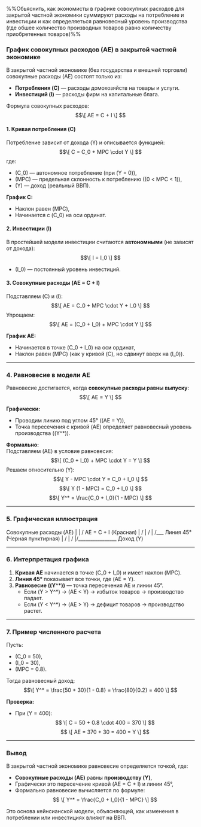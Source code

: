 %%Обьяснить, как экономисты в графике совокупных расходов для закрытой частной экономики суммируют расходы на потребление и инвестиции и как определяеться равновесный уровень производства (где обшее количество производных товаров равно количеству приобретенных товаров)%%
### **График совокупных расходов (AE) в закрытой частной экономике**  

В закрытой частной экономике (без государства и внешней торговли) совокупные расходы (AE) состоят только из:  
- **Потребления (C)** — расходы домохозяйств на товары и услуги.  
- **Инвестиций (I)** — расходы фирм на капитальные блага.  

Формула совокупных расходов:  
$$\[
AE = C + I
\]  $$

#### **1. Кривая потребления (C)**  
Потребление зависит от дохода (Y) и описывается функцией:  
$$\[
C = C_0 + MPC \cdot Y
\]  $$
где:  
- \(C_0\) — автономное потребление (при \(Y = 0\)),  
- \(MPC\) — предельная склонность к потреблению (\(0 < MPC < 1\)),  
- \(Y\) — доход (реальный ВВП).  

**График C:**  
- Наклон равен \(MPC\),  
- Начинается с \(C_0\) на оси ординат.  

#### **2. Инвестиции (I)**  
В простейшей модели инвестиции считаются **автономными** (не зависят от дохода):  
$$\[
I = I_0
\]  $$
- \(I_0\) — постоянный уровень инвестиций.  

#### **3. Совокупные расходы (AE = C + I)**  
Подставляем \(C\) и \(I\):  
$$\[
AE = C_0 + MPC \cdot Y + I_0
\] $$ 
Упрощаем:  
$$\[
AE = (C_0 + I_0) + MPC \cdot Y
\] $$ 

**График AE:**  
- Начинается в точке \(C_0 + I_0\) на оси ординат,  
- Наклон равен \(MPC\) (как у кривой \(C\), но сдвинут вверх на \(I_0\)).  

---

### **4. Равновесие в модели AE**  
Равновесие достигается, когда **совокупные расходы равны выпуску**:  
$$\[
AE = Y
\]  $$

**Графически:**  
- Проводим линию под углом 45° (\(AE = Y\)),  
- Точка пересечения с кривой \(AE\) определяет равновесный уровень производства (\(Y^*\)).  

**Формально:**  
Подставляем \(AE\) в условие равновесия:  
$$\[
(C_0 + I_0) + MPC \cdot Y = Y
\]  $$
Решаем относительно \(Y\):  
$$\[
Y - MPC \cdot Y = C_0 + I_0
\]  $$
$$\[
Y (1 - MPC) = C_0 + I_0
\]  $$
$$\[
Y^* = \frac{C_0 + I_0}{1 - MPC}
\]  $$

---

### **5. Графическая иллюстрация**  
Совокупные расходы (AE)
|
|      / AE = C + I (Красная)
|     /
|    / 
|   /___ Линия 45° (Черная пунктирная)
|  /
| / 
|/________________ Доход (Y)
______________________

### **6. Интерпретация графика**  
1. **Кривая AE** начинается в точке \(C_0 + I_0\) и имеет наклон \(MPC\).  
2. **Линия 45°** показывает все точки, где \(AE = Y\).  
3. **Равновесие (\(Y^*\))** — точка пересечения AE и линии 45°.  
   - Если \(Y > Y^*\) → \(AE < Y\) → избыток товаров → производство падает.  
   - Если \(Y < Y^*\) → \(AE > Y\) → дефицит товаров → производство растет.  

---

### **7. Пример численного расчета**  
Пусть:  
- \(C_0 = 50\),  
- \(I_0 = 30\),  
- \(MPC = 0.8\).  

Тогда равновесный доход:  
$$\[
Y^* = \frac{50 + 30}{1 - 0.8} = \frac{80}{0.2} = 400
\]  $$

**Проверка:**  
- При \(Y = 400\):  
$$  \[
  C = 50 + 0.8 \cdot 400 = 370  
  \]  $$
$$  \[
  AE = 370 + 30 = 400 = Y  
  \]  $$

---

### **Вывод**  
В закрытой частной экономике равновесие определяется точкой, где:  
- **Совокупные расходы (AE)** равны **производству (Y)**,  
- Графически это пересечение кривой \(AE = C + I\) и линии 45°,  
- Формально равновесие вычисляется по формуле:  
$$  \[
  Y^* = \frac{C_0 + I_0}{1 - MPC}
  \]  $$

Это основа кейнсианской модели, объясняющей, как изменения в потреблении или инвестициях влияют на ВВП.